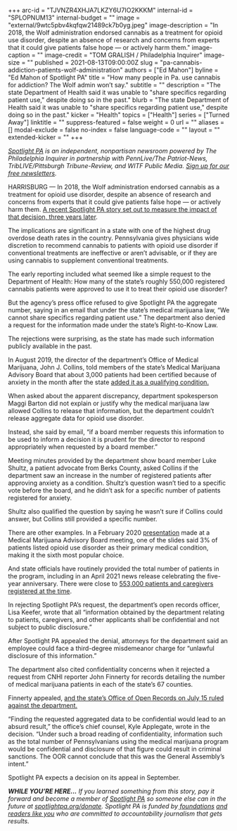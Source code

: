 +++
arc-id = "TJVNZR4XHJA7LKZY6U7IO2KKKM"
internal-id = "SPLOPNUM13"
internal-budget = ""
image = "external/9wtc5pbv4kqfqw21489ck7b0yg.jpeg"
image-description = "In 2018, the Wolf administration endorsed cannabis as a treatment for opioid use disorder, despite an absence of research and concerns from experts that it could give patients false hope — or actively harm them."
image-caption = ""
image-credit = "TOM GRALISH / Philadelphia Inquirer"
image-size = ""
published = 2021-08-13T09:00:00Z
slug = "pa-cannabis-addiction-patients-wolf-administration"
authors = ["Ed Mahon"]
byline = "Ed Mahon of Spotlight PA"
title = "How many people in Pa. use cannabis for addiction? The Wolf admin won’t say."
subtitle = ""
description = "The state Department of Health said it was unable to \"share specifics regarding patient use,\" despite doing so in the past."
blurb = "The state Department of Health said it was unable to \"share specifics regarding patient use,\" despite doing so in the past."
kicker = "Health"
topics = ["Health"]
series = ["Turned Away"]
linktitle = ""
suppress-featured = false
weight = 0
url = ""
aliases = []
modal-exclude = false
no-index = false
language-code = ""
layout = ""
extended-kicker = ""
+++

<a href="https://www.spotlightpa.org/"><i>Spotlight PA</i></a><i> is an independent, nonpartisan newsroom powered by The Philadelphia Inquirer in partnership with PennLive/The Patriot-News, TribLIVE/Pittsburgh Tribune-Review, and WITF Public Media. </i><a href="https://www.spotlightpa.org/newsletters"><i>Sign up for our free newsletters</i></a><i>.</i>

HARRISBURG —&nbsp;In 2018, the Wolf administration endorsed cannabis as a treatment for opioid use disorder, despite an absence of research and concerns from experts that it could give patients false hope — or actively harm them. <a href="https://www.spotlightpa.org/news/2021/08/pa-opioid-addiction-medical-marijuana-research/" target="_blank">A recent Spotlight PA story set out to measure the impact of that decision, three years later</a>.

The implications are significant in a state with one of the highest drug overdose death rates in the country. Pennsylvania gives physicians wide discretion to recommend cannabis to patients with opioid use disorder if conventional treatments are ineffective or aren’t advisable, or if they are using cannabis to supplement conventional treatments.

The early reporting included what seemed like a simple request to the Department of Health: How many of the state’s roughly 550,000 registered cannabis patients were approved to use it to treat their opioid use disorder?

<script src="https://www.spotlightpa.org/embed.js" async></script><div data-spl-embed-version="1" data-spl-src="https://www.spotlightpa.org/embeds/newsletter/"></div>

But the agency’s press office refused to give Spotlight PA the aggregate number, saying in an email that under the state’s medical marijuana law, “We cannot share specifics regarding patient use.” The department also denied a request for the information made under the state’s Right-to-Know Law.

The rejections were surprising, as the state has made such information publicly available in the past.

In August 2019, the director of the department’s Office of Medical Marijuana, John J. Collins, told members of the state’s Medical Marijuana Advisory Board that about 3,000 patients had been certified because of anxiety in the month after the state <a href="https://www.penncapital-star.com/blog/in-one-month-3000-pennsylvanians-with-anxiety-certified-for-medical-marijuana/">added it as a qualifying condition.</a>

When asked about the apparent discrepancy, department spokesperson Maggi Barton did not explain or justify why the medical marijuana law allowed Collins to release that information, but the department couldn’t release aggregate data for opioid use disorder.

Instead, she said by email, “if a board member requests this information to be used to inform a decision it is prudent for the director to respond appropriately when requested by a board member.”

Meeting minutes provided by the department show board member Luke Shultz, a patient advocate from Berks County, asked Collins if the department saw an increase in the number of registered patients after approving anxiety as a condition. Shultz’s question wasn’t tied to a specific vote before the board, and he didn’t ask for a specific number of patients registered for anxiety.

Shultz also qualified the question by saying he wasn’t sure if Collins could answer, but Collins still provided a specific number.

There are other examples. In a February 2020 <a href="https://www.health.pa.gov/topics/Documents/Programs/Medical%20Marijuana/Medical%20Marijuana%20Advisory%20Board%20Presentation%20Feb.%2013,%202020.pdf" target="_blank">presentation</a> made at a Medical Marijuana Advisory Board meeting, one of the slides said 3% of patients listed opioid use disorder as their primary medical condition, making it the sixth most popular choice.

And state officials have routinely provided the total number of patients in the program, including in an April 2021 news release celebrating the five-year anniversary. There were close to <a href="https://www.governor.pa.gov/newsroom/medical-marijuana-program-celebrates-five-year-anniversary-continues-commitment-to-patients-in-pennsylvania/">553,000 patients and caregivers registered at the time</a>.

In rejecting Spotlight PA’s request, the department’s open records officer, Lisa Keefer, wrote that all “information obtained by the department relating to patients, caregivers, and other applicants shall be confidential and not subject to public disclosure.”

After Spotlight PA appealed the denial, attorneys for the department said an employee could face a third-degree misdemeanor charge for “unlawful disclosure of this information.”

<script src="https://www.spotlightpa.org/embed.js" async></script><div data-spl-embed-version="1" data-spl-src="https://www.spotlightpa.org/embeds/donate/?teaser_text=If%20you%20learned%20something%20from%20this%20report%2C%20pay%20it%20forward%20and%20become%20a%20member%20of%20Spotlight%20PA%20so%20someone%20else%20can%20in%20the%20future."></div>

The department also cited confidentiality concerns when it rejected a request from CNHI reporter John Finnerty for records detailing the number of medical marijuana patients in each of the state’s 67 counties.

Finnerty appealed, <a href="https://www.dailyitem.com/pennsylvania/news/dept-of-health-must-release-medical-pot-info/article_c1d41525-b5ec-58a8-8c91-4a92fca68711.html">and the state’s Office of Open Records on July 15 ruled against the department.</a>

“Finding the requested aggregated data to be confidential would lead to an absurd result,” the office’s chief counsel, Kyle Applegate, wrote in the decision. “Under such a broad reading of confidentiality, information such as the total number of Pennsylvanians using the medical marijuana program would be confidential and disclosure of that figure could result in criminal sanctions. The OOR cannot conclude that this was the General Assembly’s intent.”

Spotlight PA expects a decision on its appeal in September.

<i><b>WHILE YOU’RE HERE...</b></i><i> If you learned something from this story, pay it forward and become a member of </i><a href="https://www.spotlightpa.org/"><i>Spotlight PA</i></a><i> so someone else can in the future at </i><a href="http://spotlightpa.org/donate"><i>spotlightpa.org/donate</i></a><i>. Spotlight PA is funded by</i><a href="https://www.spotlightpa.org/support"><i> foundations</i></a><i> </i><a href="https://www.spotlightpa.org/support"><i>and readers like you</i></a><i> who are committed to accountability journalism that gets results.</i>
